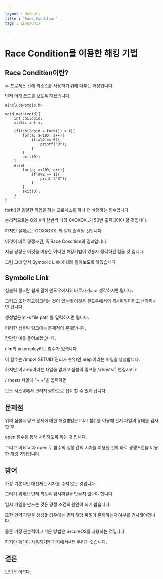```yaml
---

layout : default
title : "Race_Condition"
tags : LinuxUnix

---
```


# Race Condition을 이용한 해킹 기법

## Race Condition이란?

두 프로세스 간에 리소스를 사용하기 위해 다투는 과정입니다.

먼저 아래 코드를 보도록 하겠습니다.

```{c}
#include<stdio.h>

void main(void){
	int childpid;
    static int a;
    
    if((childpid = fork()) > 0){
    	for(a; a<100; a++){
        	if(a%2 == 0){
            	printf("O");
            }
        }
        exit(0);
    }
    else{
    	for(a; a<100; a++){
        	if(a%2 == 1){
            	printf("X");
            }
        }
        exit(0);
    }
}
```

fork()란 동일한 작업을 하는 프로세스를 하나 더 실행하는 함수입니다.

논리적으로는 O와 X가 한번씩 나와 OXOXOX..가 50번 출력되어야 할 것입니다.

하지만 실제로는 OOXXOXX..와 같이 출력될 것입니다.

이것이 바로 경쟁조건, 즉 Race Condition의 결과입니다.

지금 당장은 이것을 이용한 어떠한 해킹기법이 있을지 생각하긴 힘들 것 입니다.

그럼 그에 앞서 Symbolic Link에 대해 알아보도록 하겠습니다.

## Symbolic Link

심볼릭 링크란 쉽게 말해 윈도우에서의 바로가기라고 생각하시면 됩니다.

그리고 또한 하드링크라는 것이 있는데 이것은 윈도우에서의 복사파일이라고 생각하시면 됩니다.

생성법은 ln -s file path 를 입력하시면 됩니다.

이러한 심볼릭 링크에는 문제점이 존재합니다.

간단한 예를 들어보겠습니다.

elm의 autoreplay라는 함수가 있습니다.

이 함수는 /tmp에 SETUID(관리자 솟유)인 arep 이라는 파일을 생성합니다.

하지만 이 arep이라는 파일을 없애고 심볼릭 링크를 /.rhosts로 연결시키고

/.rhosts 파일에 "+ +"을 입력하면

모든 시스템에서 관리자 권한으로 접속 할 수 있게 됩니다.

## 문제점

위의 심볼릭 링크 문제에 대한 해결방법은 lstat 함수를 이용해 먼저 파일의 상태를 검사한 후

open 함수를 통해 처리하도록 하는 것 입니다.

그리고 이 lstat과 open 두 함수의 실행 간의 시차를 이용한 것이 바로 경쟁조건을 이용한 해킹 기법입니다.

## 방어

가장 기본적인 대전제는 시차를 주지 않는 것입니다.

그러기 위해선 먼저 되도록 임시파일을 만들지 않아야 합니다.

임시 파일을 만드는 것은 경쟁 조건의 원인이 되기 쉽습니다.

또한 만약 파일을 생성할 경우에는 먼저 해당 파일이 존재하는지 여부를 검사해야합니다.

물론 가장 근본적이고 쉬운 방법은 SecureOS를 사용하는 것입니다.

하지만 개인이 사용하기엔 가격에서부터 무리가 있습니다.

## 결론

보안은 어렵다.